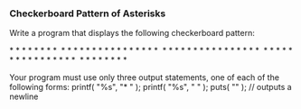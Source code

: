 ### Checkerboard Pattern of Asterisks
Write a program that displays the following checkerboard pattern:

\* \* \* \* \* \* \* \*
&nbsp;\* \* \* \* \* \* \* \*
\* \* \* \* \* \* \* \*
&nbsp;\* \* \* \* \* \* \* \*
\* \* \* \* \* \* \* \*
&nbsp;\* \* \* \* \* \* \* \*
\* \* \* \* \* \* \* \*
&nbsp;\* \* \* \* \* \* \* \*

Your program must use only three output statements, one of each of the following forms: 
printf( "%s", "* " ); 
printf( "%s", " " ); 
puts( "" ); // outputs a newline